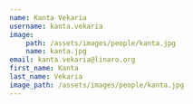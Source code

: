 ```yaml
---
name: Kanta Vekaria
username: kanta.vekaria
image:
    path: /assets/images/people/kanta.jpg
    name: kanta.jpg
email: kanta.vekaria@linaro.org
first_name: Kanta
last_name: Vekaria
image_path: /assets/images/people/kanta.jpg
---
```

